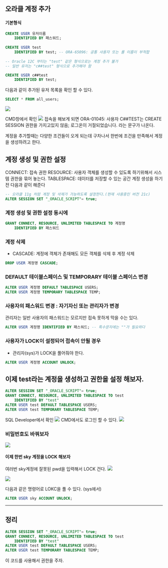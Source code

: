 ## 오라클 계정 추가
#### 기본형식
```sql
CREATE USER 유저이름
    IDENTIFIED BY 패스워드;
    
CREATE USER test
    IDENTIFIED BY test; -- ORA-65096: 공통 사용자 또는 롤 이름이 부적합
    
-- Oracle 12C 부터는 "test" 같은 형식으로는 계정 추가 불가
-- 일반 유저는 "c##test" 형식으로 추가해야 함 

CREATE USER c##test
    IDENTIFIED BY test;  
```

다음과 같이 추가된 유저 목록을 확인 할 수 있다.
``` sql
SELECT * FROM all_users;
```
![](https://velog.velcdn.com/images/uning20/post/e45b3bb4-3932-4d01-9bb2-5ee81360efc8/image.png)

CMD창에서 확인
![](https://velog.velcdn.com/images/uning20/post/76c7cedd-f710-4632-b976-8efc352c42d4/image.png)
접속을 해보게 되면
ORA-01045: 사용자 C##TEST는 CREATE SESSION 권한을 가지고있지 않음; 로그온이
거절되었습니다. 라는 문구가 나온다.

계정을 추가할때는 다양한 조건들이 오게 되는데 구차나서 한번에 조건을 만족해서 계정을 생성하려고 한다.

## 계정 생성 및 권한 설정
CONNECT: 접속 권한
RESOURCE: 사용자 객체를 생성할 수 있도록 하기위해서 시스템 권한을 묶어 놓는다.
TABLESPACE: 데이터를 저장할 수 있는 공간
계정 생성을 하기 전 다음과 같이 해준다
``` sql
-- 오라클 11g 처럼 계정 및 삭제가 가능하도록 설정한다.(현재 사용중인 버전 21c)
ALTER SESSION SET "_ORACLE_SCRIPT"= true; 
```
### 계정 생성 및 권한 설정 동시에
``` sql
GRANT CONNECT, RESOURCE, UNLIMITED TABLESPACE TO 계정명
    IDENTIFIED BY 패스워드
```

### 계정 삭제
- CASCADE: 계정에 객체가 존재해도 모든 객체를 삭제 후 계정 삭제
``` sql
DROP USER 계정명 CASCADE;
```

### DEFAULT 테이블스페이스 및 TEMPORARY 테이블 스페이스 변경
``` sql
ALTER USER 계정명 DEFAULT TABLESPACE USERS;
ALTER USER 계정명 TEMPORARY TABLESPACE TEMP;
```

### 사용자의 패스워드 변경 : 자기자신 또는 관리자가 변경
관리자는 일반 사용자의 패스워드는 모르지만 접속 못하게 막을 수는 있다.
``` sql
ALTER USER 계정명 IDENTIFIED BY 패스워드; -- 특수문자에는 ""가 필요하다
```

### 사용자가 LOCK이 설정되어 접속이 안될 경우
- 관리자(sys)가 LOCK을 풀어줘야 한다.
``` sql
ALTER USER 계정명 ACCOUNT UNLOCK;
```

## 이제 test라는 계정을 생성하고 권한을 설정 해보자.
```sql
ALTER SESSION SET "_ORACLE_SCRIPT"= true; 
GRANT CONNECT, RESOURCE, UNLIMITED TABLESPACE TO test
    IDENTIFIED BY "test"
ALTER USER test DEFAULT TABLESPACE USERS;
ALTER USER test TEMPORARY TABLESPACE TEMP; 
```
SQL Developer에서 확인
![](https://velog.velcdn.com/images/uning20/post/03d76623-65cf-4ae6-82b0-b19ae692739c/image.png)
CMD에서도 로그인 할 수 있다.
![](https://velog.velcdn.com/images/uning20/post/1d00c2b7-472e-4558-a072-3b971858c390/image.png)
### 비밀번호도 바꿔보자
![](https://velog.velcdn.com/images/uning20/post/ecba6af8-8cee-4ca3-b037-821230e664e1/image.png)

#### 이제 한번 sky 계정을 LOCK 해보자
여러번 sky계정에 잘못된 pwd을 입력해서 LOCK 건다.
![](https://velog.velcdn.com/images/uning20/post/25c6cdba-227a-4a68-a291-2a375aa8cb3d/image.png)

![](https://velog.velcdn.com/images/uning20/post/ff942cff-2804-49c9-8bd9-6ffc2d54b372/image.png)

다음과 같은 명령어로 LOKC을 풀 수 있다. (sys에서)
``` sql
ALTER USER sky ACCOUNT UNLOCK;
```

---
## 정리
```sql
ALTER SESSION SET "_ORACLE_SCRIPT"= true; 
GRANT CONNECT, RESOURCE, UNLIMITED TABLESPACE TO test
    IDENTIFIED BY "test"
ALTER USER test DEFAULT TABLESPACE USERS;
ALTER USER test TEMPORARY TABLESPACE TEMP; 
```
이 코드를 사용해서 권한을 주자.


